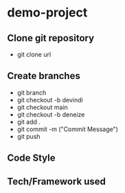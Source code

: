 # demo-project
## Clone git repository 
 - git clone url

## Create branches
- git branch
- git checkout -b devindi
- git checkout main
- git checkout -b deneize
- git add .
- git commit -m ("Commit Message")
- git push

## Code Style


## Tech/Framework used
